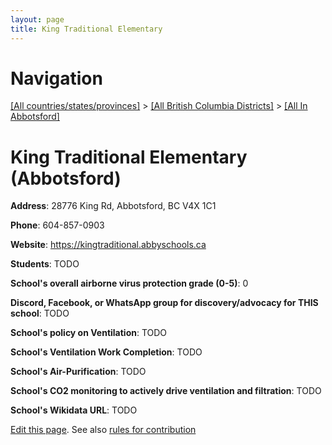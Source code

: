 ```yaml
---
layout: page
title: King Traditional Elementary
---
```

# Navigation

[[All countries/states/provinces]](../../..) > [[All British Columbia Districts]](../..) > [[All In Abbotsford]](..)

# King Traditional Elementary (Abbotsford)

**Address**: 28776 King Rd, Abbotsford, BC V4X 1C1

**Phone**: 604-857-0903

**Website**: <https://kingtraditional.abbyschools.ca>

**Students**: TODO

**School's overall airborne virus protection grade (0-5)**: 0

**Discord, Facebook, or WhatsApp group for discovery/advocacy for THIS school**: TODO

**School's policy on Ventilation**: TODO

**School's Ventilation Work Completion**: TODO

**School's Air-Purification**: TODO

**School's CO2 monitoring to actively drive ventilation and filtration**: TODO

**School's Wikidata URL**: TODO


[Edit this page](https://github.com/ventilate-schools/BC/edit/main/./Abbotsford/King_Traditional_Elementary.md). See also [rules for contribution](../../../contribution-rules/)